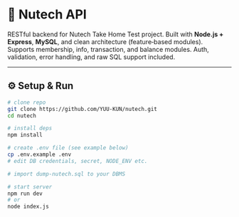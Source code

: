 # 🧱 Nutech API

RESTful backend for Nutech Take Home Test project. Built with **Node.js + Express**, **MySQL**, and clean architecture (feature‑based modules).  
Supports membership, info, transaction, and balance modules. Auth, validation, error handling, and raw SQL support included.

---

## ⚙️ Setup & Run

```bash
# clone repo
git clone https://github.com/YUU-KUN/nutech.git
cd nutech

# install deps
npm install

# create .env file (see example below)
cp .env.example .env
# edit DB credentials, secret, NODE_ENV etc.

# import dump-nutech.sql to your DBMS

# start server
npm run dev
# or
node index.js

